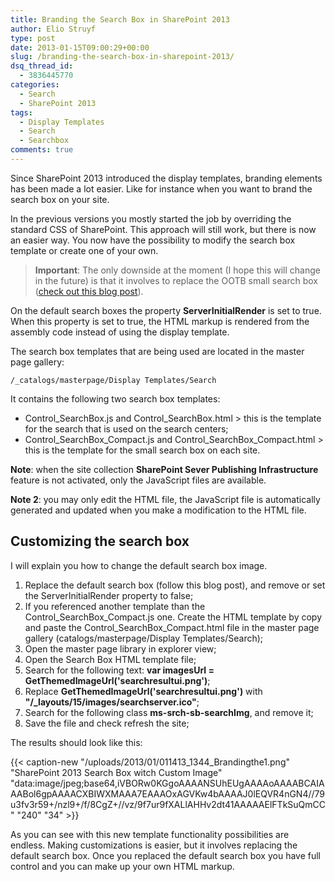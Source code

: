 ```yaml
---
title: Branding the Search Box in SharePoint 2013
author: Elio Struyf
type: post
date: 2013-01-15T09:00:29+00:00
slug: /branding-the-search-box-in-sharepoint-2013/
dsq_thread_id:
  - 3836445770
categories:
  - Search
  - SharePoint 2013
tags:
  - Display Templates
  - Search
  - Searchbox
comments: true
---
```


Since SharePoint 2013 introduced the display templates, branding elements has been made a lot easier. Like for instance when you want to brand the search box on your site.

In the previous versions you mostly started the job by overriding the standard CSS of SharePoint. This approach will still work, but there is now an easier way. You now have the possibility to modify the search box template or create one of your own.

> **Important**: The only downside at the moment (I hope this will change in the future) is that it involves to replace the OOTB small search box ([check out this blog post](https://www.eliostruyf.com/replacing-the-ootb-small-search-input-box-for-sharepoint-2013/ "Replacing the OOTB Small Search Input Box in SharePoint 2013")).

On the default search boxes the property **ServerInitialRender** is set to true. When this property is set to true, the HTML markup is rendered from the assembly code instead of using the display template.

The search box templates that are being used are located in the master page gallery:

`/_catalogs/masterpage/Display Templates/Search`

It contains the following two search box templates:

*   Control_SearchBox.js and Control_SearchBox.html > this is the template for the search that is used on the search centers;
*   Control_SearchBox_Compact.js and Control_SearchBox_Compact.html > this is the template for the small search box on each site.

**Note**: when the site collection **SharePoint Sever Publishing Infrastructure** feature is not activated, only the JavaScript files are available.

**Note 2**: you may only edit the HTML file, the JavaScript file is automatically generated and updated when you make a modification to the HTML file.

## Customizing the search box

I will explain you how to change the default search box image.

1.  Replace the default search box (follow this blog post), and remove or set the ServerInitialRender property to false;
2.  If you referenced another template than the Control_SearchBox_Compact.js one. Create the HTML template by copy and paste the Control_SearchBox_Compact.html file in the master page gallery (catalogs/masterpage/Display Templates/Search);
3.  Open the master page library in explorer view;
4.  Open the Search Box HTML template file;
5.  Search for the following text: **var imagesUrl = GetThemedImageUrl('searchresultui.png')**;
6.  Replace **GetThemedImageUrl('searchresultui.png')** with **"/_layouts/15/images/searchserver.ico"**;
7.  Search for the following class **ms-srch-sb-searchImg**, and remove it;
8.  Save the file and check refresh the site;

The results should look like this:

{{< caption-new "/uploads/2013/01/011413_1344_Brandingthe1.png" "SharePoint 2013 Search Box witch Custom Image"  "data:image/jpeg;base64,iVBORw0KGgoAAAANSUhEUgAAAAoAAAABCAIAAABol6gpAAAACXBIWXMAAA7EAAAOxAGVKw4bAAAAJ0lEQVR4nGN4//79u3fv3r59+/nzl9+/f/8CgZ+//vz/9f7ur9fXALlAHHv2dt41AAAAAElFTkSuQmCC" "240" "34" >}}

As you can see with this new template functionality possibilities are endless. Making customizations is easier, but it involves replacing the default search box. Once you replaced the default search box you have full control and you can make up your own HTML markup.